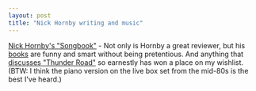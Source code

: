 ```yaml
---
layout: post
title: "Nick Hornby writing and music"
---
```




<a href="http://www.powells.com/news/features/hornby_songbook.html">Nick Hornby's "Songbook"</a> - Not only is Hornby a great reviewer, but his <a href="http://www.powells.com/cgi-bin/product?isbn=1573228214">books</a> are funny and smart without being pretentious. And anything that <a href="http://www.powells.com/features/songbook/ch2_pg15.html">discusses "Thunder Road"</a> so earnestly has won a place on my wishlist. (BTW: I think the piano version on the live box set from the mid-80s is the best I've heard.)


